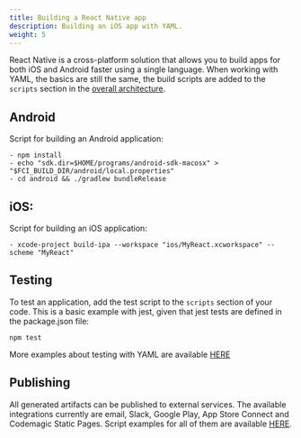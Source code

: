 ```yaml
---
title: Building a React Native app
description: Building an iOS app with YAML.
weight: 5
---
```


React Native is a cross-platform solution that allows you to build apps for both iOS and Android faster using a single language. When working with YAML, the basics are still the same, the build scripts are added to the `scripts` section in the [overall architecture](../yaml/yaml/#template).

## Android

Script for building an Android application:

    - npm install
    - echo "sdk.dir=$HOME/programs/android-sdk-macosx" > "$FCI_BUILD_DIR/android/local.properties"
    - cd android && ./gradlew bundleRelease

## iOS:

Script for building an iOS application:

    - xcode-project build-ipa --workspace "ios/MyReact.xcworkspace" --scheme "MyReact"

## Testing

To test an application, add the test script to the `scripts` section of your code. This is a basic example with jest, given that jest tests are defined in the package.json file:

    npm test

More examples about testing with YAML are available [HERE](../yaml/testing)

## Publishing

All generated artifacts can be published to external services. The available integrations currently are email, Slack, Google Play, App Store Connect and Codemagic Static Pages. Script examples for all of them are available [HERE](../yaml/distribution/#publishing).